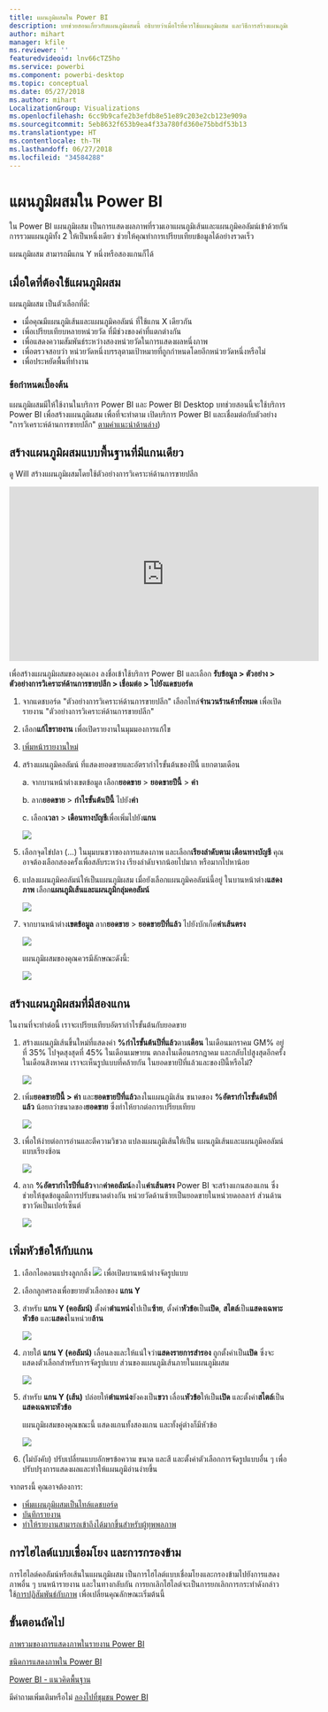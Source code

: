 ```yaml
---
title: แผนภูมิผสมใน Power BI
description: บทช่วยสอนเกี่ยวกับแผนภูมิผสมนี้ อธิบายว่าเมื่อไรที่ควรใช้แผนภูมิผสม และวิธีการสร้างแผนภูมิเหล่านั้นในบริการ Power BI และเดสก์ท็อป
author: mihart
manager: kfile
ms.reviewer: ''
featuredvideoid: lnv66cTZ5ho
ms.service: powerbi
ms.component: powerbi-desktop
ms.topic: conceptual
ms.date: 05/27/2018
ms.author: mihart
LocalizationGroup: Visualizations
ms.openlocfilehash: 6cc9b9cafe2b3efdb8e51e89c203e2cb123e909a
ms.sourcegitcommit: 5eb8632f653b9ea4f33a780fd360e75bbdf53b13
ms.translationtype: HT
ms.contentlocale: th-TH
ms.lasthandoff: 06/27/2018
ms.locfileid: "34584288"
---
```

# <a name="combo-chart-in-power-bi"></a>แผนภูมิผสมใน Power BI
ใน Power BI แผนภูมิผสม เป็นการแสดงผลภาพที่รวมเอาแผนภูมิเส้นและแผนภูมิคอลัมน์เข้าด้วยกัน การรวมแผนภูมิทั้ง 2 ให้เป็นหนึ่งเดียว ช่วยให้คุณทำการเปรียบเทียบข้อมูลได้อย่างรวดเร็ว

แผนภูมิผสม สามารถมีแกน Y หนึ่งหรือสองแกนก็ได้

## <a name="when-to-use-a-combo-chart"></a>เมื่อใดที่ต้องใช้แผนภูมิผสม
แผนภูมิผสม เป็นตัวเลือกที่ดี:

* เมื่อคุณมีแผนภูมิเส้นและแผนภูมิคอลัมน์ ที่ใช้แกน X เดียวกัน
* เพื่อเปรียบเทียบหลายหน่วยวัด ที่มีช่วงของค่าที่แตกต่างกัน
* เพื่อแสดงความสัมพันธ์ระหว่างสองหน่วยวัดในการแสดงผลหนึ่งภาพ
* เพื่อตรวจสอบว่า หน่วยวัดหนึ่งบรรลุตามเป้าหมายที่ถูกกำหนดโดยอีกหน่วยวัดหนึ่งหรือไม่
* เพื่อประหยัดพื้นที่ทำงาน

### <a name="prerequisites"></a>ข้อกำหนดเบื้องต้น
แผนภูมิผสมมีให้ใช้งานในบริการ Power BI และ Power BI Desktop บทช่วยสอนนี้จะใช้บริการ Power BI เพื่อสร้างแผนภูมิผสม เพื่อที่จะทำตาม เปิดบริการ Power BI และเชื่อมต่อกับตัวอย่าง "การวิเคราะห์ด้านการขายปลีก" [ตามคำแนะนำด้านล่าง](#create))


## <a name="create-a-basic-single-axis-combo-chart"></a>สร้างแผนภูมิผสมแบบพื้นฐานที่มีแกนเดียว
ดู Will สร้างแผนภูมิผสมโดยใช้ตัวอย่างการวิเคราะห์ด้านการขายปลีก

<iframe width="560" height="315" src="https://www.youtube.com/embed/lnv66cTZ5ho?list=PL1N57mwBHtN0JFoKSR0n-tBkUJHeMP2cP" frameborder="0" allowfullscreen></iframe>  

<a name="create"></a> เพื่อสร้างแผนภูมิผสมของคุณเอง ลงชื่อเข้าใช้บริการ Power BI และเลือก **รับข้อมูล \> ตัวอย่าง \> ตัวอย่างการวิเคราะห์ด้านการขายปลีก > เชื่อมต่อ > ไปยังแดชบอร์ด**

1. จากแดชบอร์ด "ตัวอย่างการวิเคราะห์ด้านการขายปลีก" เลือกไทล์**จำนวนร้านค้าทั้งหมด** เพื่อเปิดรายงาน "ตัวอย่างการวิเคราะห์ด้านการขายปลีก"
2. เลือก**แก้ไขรายงาน** เพื่อเปิดรายงานในมุมมองการแก้ไข
3. [เพิ่มหน้ารายงานใหม่](power-bi-report-add-page.md)
4. สร้างแผนภูมิคอลัมน์ ที่แสดงยอดขายและอัตรากำไรขั้นต้นของปีนี้ แยกตามเดือน

    a.  จากบานหน้าต่างเขตข้อมูล เลือก**ยอดขาย** \> **ยอดขายปีนี้** > **ค่า**

    b.  ลาก**ยอดขาย** \> **กำไรขั้นต้นปีนี้** ไปยัง**ค่า**

    c.  เลือก**เวลา** \> **เดือนทางบัญชี**เพื่อเพิ่มไปยัง**แกน**

    ![](media/power-bi-visualization-combo-chart/combotutorial1new.png)
5. เลือกจุดไข่ปลา (...) ในมุมบนขวาของการแสดงภาพ และเลือก**เรียงลำดับตาม เดือนทางบัญชี** คุณอาจต้องเลือกสองครั้งเพื่อสลับระหว่าง เรียงลำดับจากน้อยไปมาก หรือมากไปหาน้อย

6. แปลงแผนภูมิคอลัมน์ให้เป็นแผนภูมิผสม เมื่อยังเลือกแผนภูมิคอลัมน์นี้อยู่ ในบานหน้าต่าง**แสดงภาพ** เลือก**แผนภูมิเส้นและแผนภูมิกลุ่มคอลัมน์**

    ![](media/power-bi-visualization-combo-chart/converttocombo_new2.png)
7. จากบานหน้าต่าง**เขตข้อมูล** ลาก**ยอดขาย** \> **ยอดขายปีที่แล้ว** ไปยังบักเก็ต**ค่าเส้นตรง**

   ![](media/power-bi-visualization-combo-chart/linevaluebucket.png)

   แผนภูมิผสมของคุณควรมีลักษณะดังนี้:

   ![](media/power-bi-visualization-combo-chart/combochartdone-new.png)

## <a name="create-a-combo-chart-with-two-axes"></a>สร้างแผนภูมิผสมที่มีสองแกน
ในงานที่จะทำต่อนี้ เราจะเปรียบเทียบอัตรากำไรขั้นต้นกับยอดขาย

1. สร้างแผนภูมิเส้นขึ้นใหม่ที่แสดงค่า **%กำไรขั้นต้นปีที่แล้ว**ตาม**เดือน**  ในเดือนมกราคม GM% อยู่ที่ 35% ไปจุดสุงสุดที่ 45% ในเดือนเมษายน ตกลงในเดือนกรกฎาคม และกลับไปสูงสุดอีกครั้งในเดือนสิงหาคม เราจะเห็นรูปแบบที่คล้ายกัน ในยอดขายปีที่แล้วและของปีนี้หรือไม่?

   ![](media/power-bi-visualization-combo-chart/combo1_new.png)
2. เพิ่ม**ยอดขายปีนี้ > ค่า** และ**ยอดขายปีที่แล้ว**ลงในแผนภูมิเส้น ขนาดของ **%อัตรากำไรขั้นต้นปีที่แล้ว** น้อยกว่าขนาดของ**ยอดขาย** ซึ่งทำให้ยากต่อการเปรียบเทียบ      

   ![](media/power-bi-visualization-combo-chart/flatline_new.png)
3. เพื่อให้ง่ายต่อการอ่านและตีความวิชวล แปลงแผนภูมิเส้นให้เป็น แผนภูมิเส้นและแผนภูมิคอลัมน์แบบเรียงซ้อน

   ![](media/power-bi-visualization-combo-chart/converttocombo_new.png)
4. ลาก **%อัตรากำไรปีที่แล้ว**จาก**ค่าคอลัมน์**ลงใน**ค่าเส้นตรง** Power BI จะสร้างแกนสองแกน ซึ่งช่วยให้ชุดข้อมูลมีการปรับขนาดต่างกัน หน่วยวัดด้านซ้ายเป็นยอดขายในหน่วยดอลลาร์ ส่วนด้านขวาวัดเป็นเปอร์เซ็นต์

   ![](media/power-bi-visualization-combo-chart/power-bi-combochart.png)    

## <a name="add-titles-to-the-axes"></a>เพิ่มหัวข้อให้กับแกน
1. เลือกไอคอนแปรงลูกกลิ้ง ![](media/power-bi-visualization-combo-chart/power-bi-paintroller.png) เพื่อเปิดบานหน้าต่างจัดรูปแบบ
2. เลือกลูกศรลงเพื่อขยายตัวเลือกของ **แกน Y**
3. สำหรับ **แกน Y (คอลัมน์)** ตั้งค่า**ตำแหน่ง**ไปเป็น**ซ้าย**, ตั้งค่า**หัวข้อ**เป็น**เปิด**, **สไตล์**เป็น**แสดงเฉพาะหัวข้อ** และ**แสดง**ในหน่วย**ล้าน**

   ![](media/power-bi-visualization-combo-chart/power-bi-y-axis-column.png)
4. ภายใต้ **แกน Y (คอลัมน์)** เลื่อนลงและให้แน่ใจว่า**แสดงรายการสำรอง** ถูกตั้งค่าเป็น**เปิด** ซึ่งจะแสดงตัวเลือกสำหรับการจัดรูปแบบ ส่วนของแผนภูมิเส้นภายในแผนภูมิผสม

   ![](media/power-bi-visualization-combo-chart/power-bi-show-secondary.png)
5. สำหรับ **แกน Y (เส้น)** ปล่อยให้**ตำแหน่ง**ยังคงเป็น**ขวา** เลื่อน**หัวข้อ**ให้เป็น**เปิด** และตั้งค่า**สไตล์**เป็น**แสดงเฉพาะหัวข้อ**

   แผนภูมิผสมของคุณขณะนี้ แสดงแกนทั้งสองแกน และทั้งคู่ต่างก็มีหัวข้อ

   ![](media/power-bi-visualization-combo-chart/power-bi-titles-on.png)

6. (ไม่บังคับ) ปรับเปลี่ยนแบบอักษรข้อความ ขนาด และสี และตั้งค่าตัวเลือกการจัดรูปแบบอื่น ๆ เพื่อปรับปรุงการแสดงผลและทำให้แผนภูมิอ่านง่ายขึ้น

จากตรงนี้ คุณอาจต้องการ:

* [เพิ่มแผนภูมิผสมเป็นไทล์แดชบอร์ด](service-dashboard-tiles.md)
* [บันทึกรายงาน](service-report-save.md)
* [ทำให้รายงานสามารถเข้าถึงได้มากขึ้นสำหรับผู้ทุพพลภาพ](desktop-accessibility.md)

## <a name="cross-highlighting-and-cross-filtering"></a>การไฮไลต์แบบเชื่อมโยง และการกรองข้าม

การไฮไลต์คอลัมน์หรือเส้นในแผนภูมิผสม เป็นการไฮไลต์แบบเชื่อมโยงและกรองข้ามไปยังการแสดงภาพอื่น ๆ บนหน้ารายงาน และในทางกลับกัน การยกเลิกไฮไลต์จะเป็นการยกเลิกการกระทำดังกล่าว ใช้[การปฏิสัมพันธ์กับภาพ](service-reports-visual-interactions.md) เพื่อเปลี่ยนคุณลักษณะเริ่มต้นนี้

## <a name="next-steps"></a>ขั้นตอนถัดไป

[ภาพรวมของการแสดงภาพในรายงาน Power BI](power-bi-report-visualizations.md)

[ชนิดการแสดงภาพใน Power BI](power-bi-visualization-types-for-reports-and-q-and-a.md)

[Power BI - แนวคิดพื้นฐาน](service-basic-concepts.md)

มีคำถามเพิ่มเติมหรือไม่ [ลองไปที่ชุมชน Power BI](http://community.powerbi.com/)
